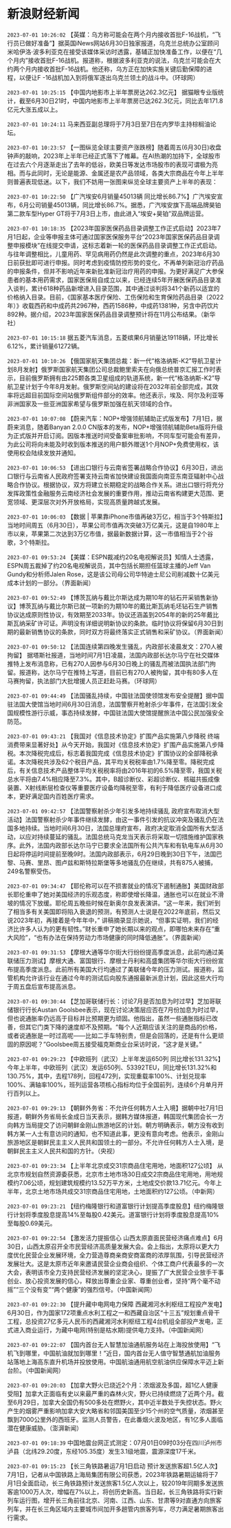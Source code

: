 # 新浪财经新闻
`2023-07-01 10:26:02` 【英媒：乌方称可能会在两个月内接收首批F-16战机，“飞行员已做好准备”】据英国iNews网站6月30日独家报道，乌克兰总统办公室顾问米哈伊洛·波多利亚克在接受该媒体采访时透露，基辅正加快准备工作，以便在“几个月内”接收首批F-16战机。报道称，根据波多利亚克的说法，乌克兰可能会在大约两个月内接收首批F-16战机。他还称，乌方正在加快实施关键后勤保障的进程，以便让F -16战机加入到将俄军逐出乌克兰领土的战斗中。（环球网）

`2023-07-01 10:25:15` 【中国内地影市上半年票房达262.3亿元】 据猫眼专业版统计，截至6月30日21时，中国内地影市上半年票房已达262.3亿元，同比去年171.8亿元大涨五成以上。

`2023-07-01 10:24:11` 马来西亚副总理将于7月3日至7日在内罗毕主持棕榈油论坛。

`2023-07-01 10:23:57` 【一图纵览全球主要资产涨跌榜】随着周五(6月30日)收盘钟声的敲响，2023年上半年已经正式落下了帷幕。在AI热潮的加持下，全球股市在过去六个月逐渐走出了去年的低谷，欧美日等发达市场股市的表现可谓极为亮相。而与此同时，无论是能源、金属还是农产品领域，各类大宗商品在今年上半年则普遍表现低迷。以下，我们不妨用一张图来纵览全球主要资产上半年的表现：

`2023-07-01 10:22:50` 【广汽埃安6月销量45013辆 同比增长86.7%】广汽埃安宣布，6月公司销量45013辆，同比增长86.7%。据悉，广汽埃安旗下高端品牌昊铂第二款车型Hyper GT将于7月3日上市，由此进入“埃安+昊铂”双品牌运营。

`2023-07-01 10:18:35` 【2023年国家医保药品目录调整工作正式启动】2023年7月1日起，企业等申报主体可通过国家医保服务平台“2023年国家医保药品目录调整申报模块”在线提交申请，这标志着新一轮的医保药品目录调整工作正式启动。与往年调整相比，儿童用药、罕见病用药仍然是此次调整的重点，2023年6月30日前获批即可进行申报。同时考虑到疫情防控形势的变化，不再单列新冠治疗药品的申报条件，但并不影响近年来新批准新冠治疗用药的申报。为更好满足广大参保患者的基本用药需求，国家医保局自成立以来，已经连续5年开展医保药品目录准入谈判，累计618种药品新增进入目录范围，其中通过谈判将341个新药以适宜的价格纳入目录。目前，《国家基本医疗保险、工伤保险和生育保险药品目录（2022年）》收载西药和中成药共2967种，西药1586种，中成药1381种，另含中药饮片892种。据介绍，2023年国家医保药品目录调整预计将在11月公布结果。（新华社）

`2023-07-01 10:15:18` 据五菱汽车消息，五菱缤果6月销量达19118辆，环比增长6.12%，累计销量61272辆。

`2023-07-01 10:10:26` 【俄国家航天集团总裁：新一代“格洛纳斯-K2”导航卫星计划8月发射】俄罗斯国家航天集团公司总裁鲍里索夫在向俄总统普京汇报工作时表示，目前俄罗斯拥有由225颗各类卫星组成的轨道系统，新一代“格洛纳斯-K2”导航卫星计划于今年8月发射。俄罗斯空间站的建设将在2032年前全部完成，其效率将远超目前国际空间站俄罗斯组件部分的效率。他还表示，埃及、阿尔及利亚等非洲国家及一些亚洲国家希望与俄罗斯加强在航天领域的合作。

`2023-07-01 10:07:08` 【蔚来汽车：NOP+增强领航辅助正式版发布】7月1日，据蔚来消息，随着Banyan 2.0.0 CN版本的发布，NOP+增强领航辅助Beta版将升级为正式版并开启订阅。因版本推送时间受备案审批影响，不同车型可能会有差异，为此公司将向未能及时收到版本推送的用户额外赠送1个月NOP+免费使用权，该使用权会陆续发放并通知。

`2023-07-01 10:06:53` 【进出口银行与云南省签署战略合作协议】6月30日，进出口银行与云南省人民政府签署支持云南省加快建设我国面向南亚东南亚辐射中心战略合作协议。根据协议，双方将建立长期稳定的战略合作关系。进出口银行将充分发挥政策性金融服务云南经济社会发展的重要作用，推动云南省构建更大范围、更宽领域、更深层次对外开放格局，实现高质量跨越式发展。

`2023-07-01 10:06:03` 【数据 | 苹果靠iPhone市值再破3万亿，相当于3个特斯拉】当地时间周五（6月30日），苹果公司市值再次突破3万亿美元，这是自1980年上市以来，苹果第二次达到3万亿市值，据最新数据计算，这一市值相当于2个谷歌，3个特斯拉。

`2023-07-01 09:53:24` 【美媒：ESPN裁减约20名电视解说员】知情人士透露，ESPN周五裁掉了约20名电视解说员，其中包括长期担任篮球主播的Jeff Van Gundy和分析师Jalen Rose，这是该公司母公司华特迪士尼公司削减数十亿美元成本计划的一部分。（界面新闻）

`2023-07-01 09:52:49` 【博茨瓦纳与戴比尔斯达成为期10年的钻石开采销售新协议】博茨瓦纳与戴比尔斯已就一项新的为期10年的戴比斯瓦纳毛坯钻石生产销售协议达成原则性协议，有效期至2033年。协议还涵盖到2054年的新的25年戴比斯瓦纳采矿许可证。声明没有详细说明新协议的条款。临时协议将保留6月30日到期的最新销售协议的条款，同时双方将最终落实正式销售和采矿协议。（界面新闻）

`2023-07-01 09:50:12` 【法国连续第四晚发生骚乱，内政部长凌晨发文：270人被拘留】 据塔斯社报道，当地时间7月1日凌晨，法国内政部长达尔马宁在社交媒体推特上发布消息称，已有270人因参与6月30日晚上的骚乱而被法国执法部门拘留。报道称，达尔马宁在推特上写道，目前已有270人被拘留，其中有80多人在马赛拘留，执法部门大批增援人员正赶赴马赛。（环球网）

`2023-07-01 09:44:49` 【法国骚乱持续，中国驻法国使领馆发布安全提醒】据中国驻法国大使馆当地时间6月30日消息，法国警察开枪射杀少年事件，在法国引发全国规模性游行示威，事态持续发酵，中国驻法国大使馆提醒旅法中国公民加强安全防范。

`2023-07-01 09:43:21` 【我国对《信息技术协定》扩围产品实施第八步降税 终端消费带来显著好处】从今天开始，我国对《信息技术协定》扩围产品实施第八步降税。本次降税完成后，标志着我国完成《信息技术协定》扩围协议的全部降税承诺。本次降税共涉及62个税目产品，其平均关税税率由1.7%降至零。降税完成后，有关信息技术产品整体平均关税税率将由2016年初的6.5%降至零，我国关税总水平将由7.4%相应降至7.3%。其中，B超诊断仪、彩超诊断仪、核磁共振成像装置、X射线断层检查仪等重要医疗设备均降税至零，有利于降低医疗设备进口成本，更好满足国内百姓医疗需求。

`2023-07-01 09:42:57` 【法国警察射杀少年引发多地持续骚乱 政府宣布取消大型活动】法国警察射杀少年事件继续发酵，由这一事件引发的抗议冲突及骚乱仍在法国多地持续。当地时间6月30日，法国总理府宣布，政府决定取消全国所有大型活动，以应对持续蔓延的骚乱。法国总统马克龙当天表示将采取一切措施维护国家秩序。此外，法国内政部长达尔马宁已要求全法国所有公共汽车和有轨电车从6月30日起将停运时间提前至晚9时。法国内政部表示，6月29日晚到30日下午，法国巴黎、马赛、里昂、图卢兹和斯特拉斯堡等多地骚乱仍在继续，共有875人被捕，249名警察受伤。

`2023-07-01 09:34:47` 【耶伦称可以在不损害就业的情况下遏制通胀】美国财政部长耶伦重申了她对美国经济的乐观态度，称即使增长降温，通胀也可以在就业不滑坡的情况下放缓。耶伦周五晚些时候在新奥尔良发表演讲。“这一年来，我们听到了相当多有关美国即将陷入衰退的预测，有预测人士说是在2022年底前，然后又说2023年初，再接着是今年年中，” 讲稿摘录显示她说，“但事实证明，我们的经济比许多人认为的更有韧性。”财长重申了她长期以来的观点，即哪怕未来存在“重大风险”，“也有办法在保持劳动力市场健康的同时降低通胀”。（界面新闻）

`2023-07-01 09:31:53` 【摩根大通等华尔街大行纷纷提高季度派息，此前均通过美联储压力测试】摩根大通、富国银行、摩根士丹利和高盛集团等华尔街大行纷纷宣布提高季度派息。此前所有美国大行均通过了美联储今年的压力测试。报道称，监管机构允许该行业在通过今年的测试后向股东通报最新派息计划，因此这些大行均于周五盘后宣布提高派息。

`2023-07-01 09:30:44` 【芝加哥联储行长：讨论7月是否加息为时过早】芝加哥联储银行行长Austan Goolsbee表示，现在讨论决策层应否在7月份加息为时过早，但也说通胀率仍远高于目标并比预期更为顽固。他指出，虽然一些通胀指标已改善，但其它门类下降的速度却不及预期。“每个人近期应该关注的是商品的价格，或者说通胀是一时过高呢——比如二手车特别贵，但是会回落的，还是有什么更顽固的原因呢？”Goolsbee周五接受福克斯商业台采访时说，“这才是关键。”

`2023-07-01 09:29:23` 【中欧班列（武汉）上半年发运650列 同比增长131.32%】今年上半年，中欧班列（武汉）发运650列、53392TEU，同比增长131.32%和130.75%，其中，去程178列，回程472列，实现重载率100%、计划兑现率100%、满轴率100%，班列运营各项核心指标均位于全国前列，连续6个月单月开行百列以上。

`2023-07-01 09:29:13` 【朝鲜外务省：不允许任何韩方人士入境】据朝中社7月1日报道，朝鲜外务省局长金成日当天表示，据韩方媒体报道，韩国现代集团会长一方向韩方当局提交了访问朝鲜金刚山旅游地区的计划。朝方明确表示，朝方没有收到韩方某一人士有意访问的通知，也不知道此事，更没有意向考虑。他表示，金刚山旅游地区是朝鲜民主主义人民共和国领土的一部分。不允许任何韩方人士入境，是朝鲜民主主义人民共和国的方针。（央视）

`2023-07-01 09:23:34` 【上半年北京成交31宗商品住宅用地，地面积127公顷】 从北京市规划自然资源委获悉，北京市土地市场30日成交2宗商品住宅用地，用地规模约7.06公顷，规划建筑规模约13.52万平方米，土地成交价款13.71亿元。今年上半年，北京土地市场共成交31宗商品住宅用地，土地面积约127公顷。（中新网）

`2023-07-01 09:23:21` 【纽约梅隆银行和道富银行计划提高季度股息】纽约梅隆银行计划将季度股息提高14%至每股0.42美元。道富银行计划将季度股息提高10%至每股0.69美元。

`2023-07-01 09:22:54` 【激发活力提振信心 山西太原直面民营经济痛点难点】6月30日，山西太原召开全市民营经济高质量发展大会。会上指出，太原将以更大力度优化民营企业发展环境，全力营造尊商亲商安商富商的浓厚氛围，引导民营经济发展壮大。这是太原市近年来邀请民营企业商会组织、个体工商户代表最多的一次大会，表明该市全力支持民营经济发展的坚定决心，提振了广大民营企业放手干事创业、放心投资发展的信心，释放出尊重企业家、尊重创业者，坚持“两个毫不动摇”“三个没有变”“两个健康”的强烈信号。（中国新闻网）

`2023-07-01 09:22:30` 【提升藏中电网电力保障 西藏湘河水利枢纽工程投产发电】6月30日，作为国家172项重点水利工程之一和西藏自治区“十三五”规划重点骨干工程，总投资27亿多元人民币的西藏湘河水利枢纽工程4台机组全部投产发电，正式进入商业运行，为藏中电网(特别是枯水期)提供电力支持。（中国新闻网）

`2023-07-01 09:22:07` 【国内首台无人智慧加油通航服务站在上海投放使用】“飞机飞到哪里，中国航油就加到哪里！”近日，国内首台无人值守智慧通航加油服务站落地上海高东直升机场并投放使用。中国航油通用航空航油供应保障水平迈上新台阶。（中国新闻网）

`2023-07-01 09:20:03` 【加拿大野火已烧近2个月：浓烟波及多国，超1亿人健康受阻】加拿大正面临有史以来最严重的森林火灾，野火已持续燃烧了近两个月。截至6月29日，加拿大全国仍有500多处在燃野火，其中近半数处于失控状态。野火产生的烟雾严重影响加拿大安大略省和邻国美国至少15个州的空气质量，浓烟甚至飘到7000公里外的西班牙。监测人员警告，在此番烟火波及地区，有1亿多人面临潜在健康威胁。（澎湃新闻）

`2023-07-01 09:18:39` 中国地震台网正式测定：07月01日09时03分在四川泸州市泸县（北纬29.20度，东经105.35度）发生3.1级地震，震源深度17千米。

`2023-07-01 09:15:23` 【长三角铁路暑运7月1日启动 预计发送旅客超1.5亿人次】7月1日，记者从中国铁路上海局集团有限公司获悉，2023年铁路暑期运输将于7月1日全面启动，长三角铁路预计发送旅客1.5亿人次以上，较2019年同期多发送旅客逾1000万人次，增幅在7%以上，将创历史新高。当日起，长三角铁路将实行新列车运行图，增开长三角前往北京、河南、江西、山东、甘肃等9对直通方向旅客列车，并在长三角区域内主要城市间加开多趟管内旅客列车，尽力满足暑期旅客出行需求。


